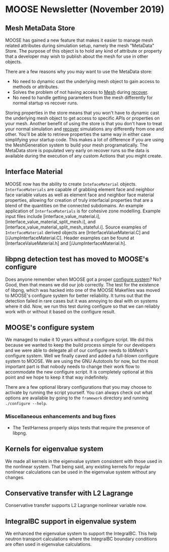 # MOOSE Newsletter (November 2019)

## Mesh MetaData Store

MOOSE has gained a new feature that makes it easier to manage mesh related attributes during
simulation setup, namely the mesh "MetaData" Store. The purpose of this object is to hold any
kind of attribute or property that a developer may wish to publish about the mesh for use in
other objects.

There are a few reasons why you may want to use the MetaData store:

 - No need to dynamic cast the underlying mesh object to gain access to methods or attributes.
 - Solves the problem of not having access to [Mesh](framework:Mesh/index.md) during
   [recover](restart_recover.md).
 - No need to handle getting parameters from the mesh differently for normal startup vs recover runs.

Storing properties in the store means that you won't have to dynamic cast the underlying mesh
object to get access to specific APIs or properties on your mesh. Another benefit of using the
store is that you don't have to treat your normal simulation and [recover](restart_recover.md)
simulations any differently from one and other. You'll be able to retrieve properties the same
way in either case simplifying your startup code. This makes a lot of difference if you are
using the MeshGeneration system to build your mesh programatically. The MetaData store is
populated very early on recover runs so the data is available during the execution of any
custom Actions that you might create.

## Interface Material

MOOSE now has the ability to create `IntefaceMaterial`
objects. `InterfaceMaterials` are capable of grabbing element face and neighbor face
variable values as well as element face and neighbor face material properties,
allowing for creation of truly interfacial properties that are a blend of the
quantities on the connected subdomains. An example application of
`InterfaceMaterials` is for cohesive zone modelling. Example input files include
[interface_value_material.i], [interface_value_material_split_mesh.i], and
[interface_value_material_split_mesh_stateful.i]. Source examples of
`InterfaceMaterial` derived objects are [InterfaceValueMaterial.C] and
[/JumpInterfaceMaterial.C]. Header examples can be found at
[InterfaceValueMaterial.h] and [/JumpInterfaceMaterial.h].

## libpng detection test has moved to MOOSE's configure

Does anyone remember when MOOSE got a proper [configure system](build_system.md)? No? Good,
then that means we did our job correctly. The test for the existence of libpng, which was
hacked into one of the MOOSE Makefiles was moved to MOOSE's configure system for better
reliability. It turns out that the detection failed in rare cases but it was annoying to deal
with on systems where it did. Now, we run this test during configure so that we can reliably
work with or without it based on the configure result.

## MOOSE's configure system

We managed to make it 10 years without a configure script. We did this because we wanted to
keep the build process simple for our developers and we were able to delegate all of our
configure needs to libMesh's configure system. Well we finally caved and added a full-blown
configure system to MOOSE. We are using the GNU Autotools for now, but the most important part
is that nobody needs to change their work flow to accommodate the new configure script. It is
completely optional at this point and we hope to keep it that way indefinitely.

There are a few optional library configurations that you may choose to activate by running the
script yourself. You can always check out what options are available by going to the `framework`
directory and running `./configure --help`.

### Miscellaneous enhancements and bug fixes

- The TestHarness properly skips tests that require the presence of libpng.

## Kernels for eigenvalue system

We made all kernels in the eigenvalue system consistent with those used in
the nonlinear system. That being said, any existing kernels for regular nonlinear
calculations can be used in the eigenvalue system without any changes.

## Conservative transfer with L2 Lagrange

Conservative transfer supports L2 Lagrange nonlinear variable now.

## IntegralBC support in eigenvalue system

We enhanced the eigenvalue system to support the IntegralBC. This help
neutron transport calculations where the IntegralBC boundary conditions
are often used in eigenvalue calculations.
